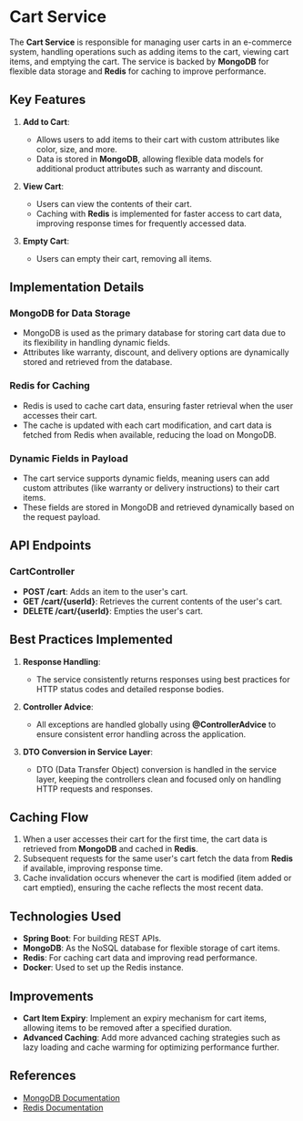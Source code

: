 # Cart Service

The **Cart Service** is responsible for managing user carts in an e-commerce system, handling operations such as adding items to the cart, viewing cart items, and emptying the cart. The service is backed by **MongoDB** for flexible data storage and **Redis** for caching to improve performance.

## Key Features

1. **Add to Cart**:

   - Allows users to add items to their cart with custom attributes like color, size, and more.
   - Data is stored in **MongoDB**, allowing flexible data models for additional product attributes such as warranty and discount.

2. **View Cart**:

   - Users can view the contents of their cart.
   - Caching with **Redis** is implemented for faster access to cart data, improving response times for frequently accessed data.

3. **Empty Cart**:
   - Users can empty their cart, removing all items.

## Implementation Details

### MongoDB for Data Storage

- MongoDB is used as the primary database for storing cart data due to its flexibility in handling dynamic fields.
- Attributes like warranty, discount, and delivery options are dynamically stored and retrieved from the database.

### Redis for Caching

- Redis is used to cache cart data, ensuring faster retrieval when the user accesses their cart.
- The cache is updated with each cart modification, and cart data is fetched from Redis when available, reducing the load on MongoDB.

### Dynamic Fields in Payload

- The cart service supports dynamic fields, meaning users can add custom attributes (like warranty or delivery instructions) to their cart items.
- These fields are stored in MongoDB and retrieved dynamically based on the request payload.

## API Endpoints

### CartController

- **POST /cart**: Adds an item to the user's cart.
- **GET /cart/{userId}**: Retrieves the current contents of the user's cart.
- **DELETE /cart/{userId}**: Empties the user's cart.

## Best Practices Implemented

1. **Response Handling**:

   - The service consistently returns responses using best practices for HTTP status codes and detailed response bodies.

2. **Controller Advice**:

   - All exceptions are handled globally using **@ControllerAdvice** to ensure consistent error handling across the application.

3. **DTO Conversion in Service Layer**:
   - DTO (Data Transfer Object) conversion is handled in the service layer, keeping the controllers clean and focused only on handling HTTP requests and responses.

## Caching Flow

1. When a user accesses their cart for the first time, the cart data is retrieved from **MongoDB** and cached in **Redis**.
2. Subsequent requests for the same user's cart fetch the data from **Redis** if available, improving response time.
3. Cache invalidation occurs whenever the cart is modified (item added or cart emptied), ensuring the cache reflects the most recent data.

## Technologies Used

- **Spring Boot**: For building REST APIs.
- **MongoDB**: As the NoSQL database for flexible storage of cart items.
- **Redis**: For caching cart data and improving read performance.
- **Docker**: Used to set up the Redis instance.

## Improvements

- **Cart Item Expiry**: Implement an expiry mechanism for cart items, allowing items to be removed after a specified duration.
- **Advanced Caching**: Add more advanced caching strategies such as lazy loading and cache warming for optimizing performance further.

## References

- [MongoDB Documentation](https://www.mongodb.com/docs/)
- [Redis Documentation](https://redis.io/documentation)
